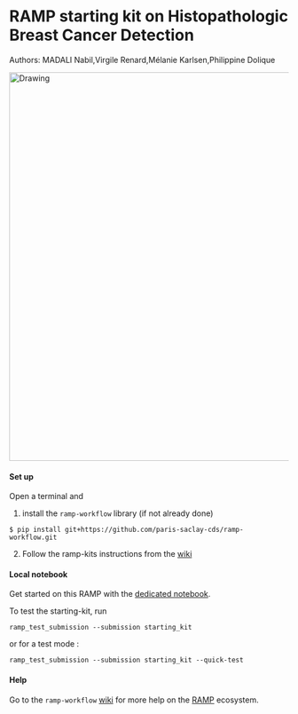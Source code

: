# RAMP starting kit on Histopathologic Breast Cancer Detection

Authors: MADALI Nabil,Virgile Renard,Mélanie Karlsen,Philippine Dolique

<img src="images1.jpg" alt="Drawing" style="width: 700px;"/>

#### Set up

Open a terminal and

1. install the `ramp-workflow` library (if not already done)

```
$ pip install git+https://github.com/paris-saclay-cds/ramp-workflow.git
```

2. Follow the ramp-kits instructions from the [wiki](https://github.com/paris-saclay-cds/ramp-workflow/wiki/Getting-started-with-a-ramp-kit)

#### Local notebook

Get started on this RAMP with the [dedicated notebook](beer_rec_ramp_startingkit.ipynb).

To test the starting-kit, run

```
ramp_test_submission --submission starting_kit
```

or for a test mode :

```
ramp_test_submission --submission starting_kit --quick-test
```

#### Help

Go to the `ramp-workflow` [wiki](https://github.com/paris-saclay-cds/ramp-workflow/wiki) for more help on the [RAMP](http:www.ramp.studio) ecosystem.
